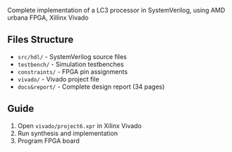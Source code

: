 Complete implementation of a LC3 processor in SystemVerilog, using AMD urbana FPGA, Xillinx Vivado


## Files Structure
- `src/hdl/` - SystemVerilog source files
- `testbench/` - Simulation testbenches  
- `constraints/` - FPGA pin assignments
- `vivado/` - Vivado project file
- `docs&report/` - Complete design report (34 pages)

## Guide
1. Open `vivado/project6.xpr` in Xilinx Vivado
2. Run synthesis and implementation
3. Program FPGA board

